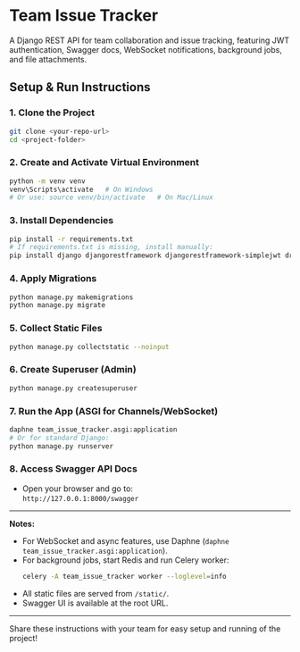 # Team Issue Tracker

A Django REST API for team collaboration and issue tracking, featuring JWT authentication, Swagger docs, WebSocket notifications, background jobs, and file attachments.

## Setup & Run Instructions

### 1. Clone the Project
```sh
git clone <your-repo-url>
cd <project-folder>
```

### 2. Create and Activate Virtual Environment
```sh
python -m venv venv
venv\Scripts\activate   # On Windows
# Or use: source venv/bin/activate   # On Mac/Linux
```

### 3. Install Dependencies
```sh
pip install -r requirements.txt
# If requirements.txt is missing, install manually:
pip install django djangorestframework djangorestframework-simplejwt drf-yasg django-filter Pillow channels celery redis daphne
```

### 4. Apply Migrations
```sh
python manage.py makemigrations
python manage.py migrate
```

### 5. Collect Static Files
```sh
python manage.py collectstatic --noinput
```

### 6. Create Superuser (Admin)
```sh
python manage.py createsuperuser
```

### 7. Run the App (ASGI for Channels/WebSocket)
```sh
daphne team_issue_tracker.asgi:application
# Or for standard Django:
python manage.py runserver
```

### 8. Access Swagger API Docs
- Open your browser and go to:  
  `http://127.0.0.1:8000/swagger`

---

**Notes:**
- For WebSocket and async features, use Daphne (`daphne team_issue_tracker.asgi:application`).
- For background jobs, start Redis and run Celery worker:
  ```sh
  celery -A team_issue_tracker worker --loglevel=info
  ```
- All static files are served from `/static/`.
- Swagger UI is available at the root URL.

---

Share these instructions with your team for easy setup and running of the project!
